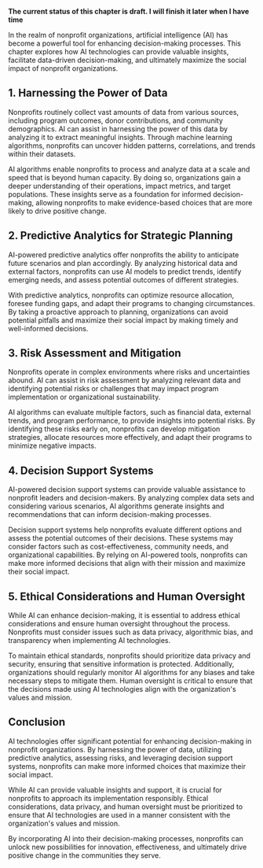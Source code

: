 **The current status of this chapter is draft. I will finish it later when I have time**

In the realm of nonprofit organizations, artificial intelligence (AI) has become a powerful tool for enhancing decision-making processes. This chapter explores how AI technologies can provide valuable insights, facilitate data-driven decision-making, and ultimately maximize the social impact of nonprofit organizations.

**1. Harnessing the Power of Data**
-----------------------------------

Nonprofits routinely collect vast amounts of data from various sources, including program outcomes, donor contributions, and community demographics. AI can assist in harnessing the power of this data by analyzing it to extract meaningful insights. Through machine learning algorithms, nonprofits can uncover hidden patterns, correlations, and trends within their datasets.

AI algorithms enable nonprofits to process and analyze data at a scale and speed that is beyond human capacity. By doing so, organizations gain a deeper understanding of their operations, impact metrics, and target populations. These insights serve as a foundation for informed decision-making, allowing nonprofits to make evidence-based choices that are more likely to drive positive change.

**2. Predictive Analytics for Strategic Planning**
--------------------------------------------------

AI-powered predictive analytics offer nonprofits the ability to anticipate future scenarios and plan accordingly. By analyzing historical data and external factors, nonprofits can use AI models to predict trends, identify emerging needs, and assess potential outcomes of different strategies.

With predictive analytics, nonprofits can optimize resource allocation, foresee funding gaps, and adapt their programs to changing circumstances. By taking a proactive approach to planning, organizations can avoid potential pitfalls and maximize their social impact by making timely and well-informed decisions.

**3. Risk Assessment and Mitigation**
-------------------------------------

Nonprofits operate in complex environments where risks and uncertainties abound. AI can assist in risk assessment by analyzing relevant data and identifying potential risks or challenges that may impact program implementation or organizational sustainability.

AI algorithms can evaluate multiple factors, such as financial data, external trends, and program performance, to provide insights into potential risks. By identifying these risks early on, nonprofits can develop mitigation strategies, allocate resources more effectively, and adapt their programs to minimize negative impacts.

**4. Decision Support Systems**
-------------------------------

AI-powered decision support systems can provide valuable assistance to nonprofit leaders and decision-makers. By analyzing complex data sets and considering various scenarios, AI algorithms generate insights and recommendations that can inform decision-making processes.

Decision support systems help nonprofits evaluate different options and assess the potential outcomes of their decisions. These systems may consider factors such as cost-effectiveness, community needs, and organizational capabilities. By relying on AI-powered tools, nonprofits can make more informed decisions that align with their mission and maximize their social impact.

**5. Ethical Considerations and Human Oversight**
-------------------------------------------------

While AI can enhance decision-making, it is essential to address ethical considerations and ensure human oversight throughout the process. Nonprofits must consider issues such as data privacy, algorithmic bias, and transparency when implementing AI technologies.

To maintain ethical standards, nonprofits should prioritize data privacy and security, ensuring that sensitive information is protected. Additionally, organizations should regularly monitor AI algorithms for any biases and take necessary steps to mitigate them. Human oversight is critical to ensure that the decisions made using AI technologies align with the organization's values and mission.

**Conclusion**
--------------

AI technologies offer significant potential for enhancing decision-making in nonprofit organizations. By harnessing the power of data, utilizing predictive analytics, assessing risks, and leveraging decision support systems, nonprofits can make more informed choices that maximize their social impact.

While AI can provide valuable insights and support, it is crucial for nonprofits to approach its implementation responsibly. Ethical considerations, data privacy, and human oversight must be prioritized to ensure that AI technologies are used in a manner consistent with the organization's values and mission.

By incorporating AI into their decision-making processes, nonprofits can unlock new possibilities for innovation, effectiveness, and ultimately drive positive change in the communities they serve.

